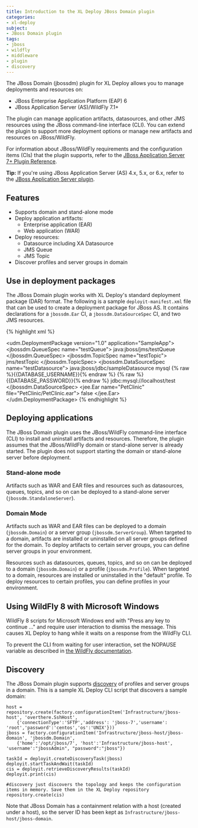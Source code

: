 ```yaml
---
title: Introduction to the XL Deploy JBoss Domain plugin
categories:
- xl-deploy
subject:
- JBoss Domain plugin
tags:
- jboss
- wildfly
- middleware
- plugin
- discovery
---
```


The JBoss Domain (jbossdm) plugin for XL Deploy allows you to manage deployments and resources on:

* JBoss Enterprise Application Platform (EAP) 6
* JBoss Application Server (AS)/WildFly 7.1+

The plugin can manage application artifacts, datasources, and other JMS resources using the JBoss command-line interface (CLI). You can extend the plugin to support more deployment options or manage new artifacts and resources on JBoss/WildFly.

For information about JBoss/WildFly requirements and the configuration items (CIs) that the plugin supports, refer to the [JBoss Application Server 7+ Plugin Reference](/xl-deploy/latest/jbossDomainPluginManual.html).

**Tip:** If you're using JBoss Application Server (AS) 4.x, 5.x, or 6.x, refer to the [JBoss Application Server plugin](/xl-deploy/concept/jboss-application-server-plugin.html).

## Features

* Supports domain and stand-alone mode
* Deploy application artifacts:
    * Enterprise application (EAR)
    * Web application (WAR)
* Deploy resources:
    * Datasource including XA Datasource
    * JMS Queue
    * JMS Topic
* Discover profiles and server groups in domain

## Use in deployment packages

The JBoss Domain plugin works with XL Deploy's standard deployment package (DAR) format. The following is a sample `deployit-manifest.xml` file that can be used to create a deployment package for JBoss AS. It contains declarations for a `jbossdm.Ear` CI, a `jbossdm.DataSourceSpec` CI, and two JMS resources.

{% highlight xml %}
<?xml version="1.0" encoding="UTF-8"?>
<udm.DeploymentPackage version="1.0" application="SampleApp">
  <deployables>
    <jbossdm.QueueSpec name="testQueue">
      <jndiName>java:jboss/jms/testQueue</jndiName>
    </jbossdm.QueueSpec>
    <jbossdm.TopicSpec name="testTopic">
      <jndiName>jms/testTopic</jndiName>
    </jbossdm.TopicSpec>
    <jbossdm.DataSourceSpec name="testDatasource">
      <jndiName>java:jboss/jdbc/sampleDatasource</jndiName>
      <driverName>mysql</driverName>
      <username>{% raw %}{{DATABASE_USERNAME}}{% endraw %}</username>
      <password>{% raw %}{{DATABASE_PASSWORD}}{% endraw %}</password>
      <connectionUrl>jdbc:mysql://localhost/test</connectionUrl>
      <connectionProperties />
    </jbossdm.DataSourceSpec>
    <jee.Ear name="PetClinic" file="PetClinic/PetClinic.ear">
      <scanPlaceholders>false</scanPlaceholders>
    </jee.Ear>
  </deployables>
</udm.DeploymentPackage>
{% endhighlight %}

## Deploying applications

The JBoss Domain plugin uses the JBoss/WildFly command-line interface (CLI) to install and uninstall artifacts and resources. Therefore, the plugin assumes that the JBoss/WildFly domain or stand-alone server is already started. The plugin does not support starting the domain or stand-alone server before deployment.

### Stand-alone mode

Artifacts such as WAR and EAR files and resources such as datasources, queues, topics, and so on can be deployed to a stand-alone server (`jbossdm.StandaloneServer`).

### Domain Mode

Artifacts such as WAR and EAR files can be deployed to a domain (`jbossdm.Domain`) or a server group (`jbossdm.ServerGroup`). When targeted to a domain, artifacts are installed or uninstalled on all server groups defined for the domain. To deploy artifacts to certain server groups, you can define server groups in your environment.

Resources such as datasources, queues, topics, and so on can be deployed to a domain (`jbossdm.Domain`) or a profile (`jbossdm.Profile`). When targeted to a domain, resources are installed or uninstalled in the "default" profile. To deploy resources to certain profiles, you can define profiles in your environment.

## Using WildFly 8 with Microsoft Windows

WildFly 8 scripts for Microsoft Windows end with "Press any key to continue ..." and require user interaction to dismiss the message. This causes XL Deploy to hang while it waits on a response from the WildFly CLI.

To prevent the CLI from waiting for user interaction, set the NOPAUSE variable as described in [the WildFly documentation](https://docs.jboss.org/author/display/WFLY8/CLI+Recipes?_sscc=t#CLIRecipes-Windowsand%22Pressanykeytocontinue...%22issue).

## Discovery

The JBoss Domain plugin supports [discovery](/xl-deploy/how-to/discover-middleware.html) of profiles and server groups in a domain. This is a sample XL Deploy CLI script that discovers a sample domain:

    host = repository.create(factory.configurationItem('Infrastructure/jboss-host', 'overthere.SshHost',
        {'connectionType':'SFTP','address': 'jboss-7','username': 'root','password':'centos','os':'UNIX'}))
    jboss = factory.configurationItem('Infrastructure/jboss-host/jboss-domain', 'jbossdm.Domain',
        {'home':'/opt/jboss/7', 'host':'Infrastructure/jboss-host', 'username':"jbossAdmin", "password":"jboss"})

    taskId = deployit.createDiscoveryTask(jboss)
    deployit.startTaskAndWait(taskId)
    cis = deployit.retrieveDiscoveryResults(taskId)
    deployit.print(cis)

    #discovery just discovers the topology and keeps the configuration items in memory. Save them in the XL Deploy repository
    repository.create(cis)

Note that JBoss Domain has a containment relation with a host (created under a host), so the server ID has been kept as `Infrastructure/jboss-host/jboss-domain`.
